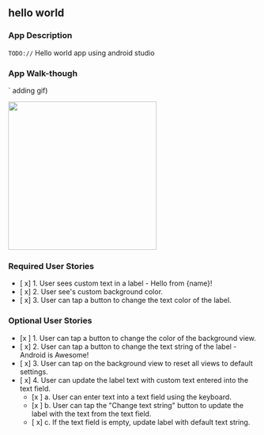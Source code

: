 ## hello world

### App Description
`TODO://` Hello world app using android studio

### App Walk-though
` adding gif)

<img src="https://i.imgur.com/dgTtqU0.gif" width=300><br>

### Required User Stories
- [ x] 1. User sees custom text in a label - Hello from {name}!
- [ x] 2. User see's custom background color.
- [ x] 3. User can tap a button to change the text color of the label.

### Optional User Stories
- [x ] 1. User can tap a button to change the color of the background view.  
- [ x] 2. User can tap a button to change the text string of the label - Android is Awesome!  
- [ x] 3. User can tap on the background view to reset all views to default settings.  
- [ x] 4. User can update the label text with custom text entered into the text field.  
   - [x ] a. User can enter text into a text field using the keyboard.  
   - [x ] b. User can tap the "Change text string" button to update the label with the text from the text field.  
   - [ x] c. If the text field is empty, update label with default text string.  
